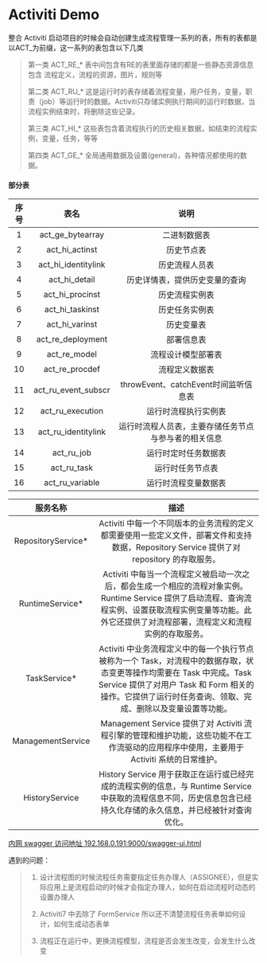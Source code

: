 # Activiti Demo

整合 Activiti 启动项目的时候会自动创建生成流程管理一系列的表，所有的表都是以ACT_为前缀，这一系列的表包含以下几类

> 第一类 ACT_RE_* 表中间包含有RE的表里面存储的都是一些静态资源信息 包含 流程定义，流程的资源，图片，规则等
> 
> 第二类 ACT_RU_* 这是运行时的表存储着流程变量，用户任务，变量，职责（job）等运行时的数据。Activiti只存储实例执行期间的运行时数据，当流程实例结束时，将删除这些记录。
> 
> 第三类 ACT_HI_* 这些表包含着流程执行的历史相关数据，如结束的流程实例，变量，任务，等等
>
> 第四类 ACT_GE_* 全局通用数据及设置(general)，各种情况都使用的数据。

#### 部分表
|序号|表名|说明|
|:---:|:---:|:---:|
|1|act_ge_bytearray|二进制数据表|
|2|act_hi_actinst|历史节点表|
|3|act_hi_identitylink|历史流程人员表|
|4|act_hi_detail|历史详情表，提供历史变量的查询|
|5|act_hi_procinst|历史流程实例表|
|6|act_hi_taskinst|历史任务实例表|
|7|act_hi_varinst|历史变量表|
|8|act_re_deployment|部署信息表|
|9|act_re_model|流程设计模型部署表|
|10|act_re_procdef|流程定义数据表|
|11|act_ru_event_subscr|throwEvent、catchEvent时间监听信息表|
|12|act_ru_execution|运行时流程执行实例表|
|13|act_ru_identitylink|运行时流程人员表，主要存储任务节点与参与者的相关信息|
|14|act_ru_job|运行时定时任务数据表|
|15|act_ru_task|运行时任务节点表|
|16|act_ru_variable|运行时流程变量数据表|


|服务名称|描述|
|:---:|:---:|
|RepositoryService*|Activiti 中每一个不同版本的业务流程的定义都需要使用一些定义文件，部署文件和支持数据，Repository Service 提供了对 repository 的存取服务。|
|RuntimeService*|Activiti 中每当一个流程定义被启动一次之后，都会生成一个相应的流程对象实例。Runtime Service 提供了启动流程、查询流程实例、设置获取流程实例变量等功能。此外它还提供了对流程部署，流程定义和流程实例的存取服务。|
|TaskService*|Activiti 中业务流程定义中的每一个执行节点被称为一个 Task，对流程中的数据存取，状态变更等操作均需要在 Task 中完成。Task Service 提供了对用户 Task 和 Form 相关的操作。它提供了运行时任务查询、领取、完成、删除以及变量设置等功能。|
|ManagementService|Management Service 提供了对 Activiti 流程引擎的管理和维护功能，这些功能不在工作流驱动的应用程序中使用，主要用于 Activiti 系统的日常维护。|
|HistoryService|History Service 用于获取正在运行或已经完成的流程实例的信息，与 Runtime Service 中获取的流程信息不同，历史信息包含已经持久化存储的永久信息，并已经被针对查询优化。|

 [内网 swagger 访问地址 192.168.0.191:9000/swagger-ui.html](http://192.168.0.191:9000/swagger-ui.html)
 
 遇到的问题：
 
>
> 1. 设计流程图的时候流程任务需要指定任务办理人（ASSIGNEE），但是实际应用上是流程启动的时候才会指定办理人，如何在启动流程时动态的设置办理人
> 
> 2. Activiti7 中去除了 FormService 所以还不清楚流程任务表单如何设计，如何生成动态表单
>
> 3. 流程正在运行中，更换流程模型，流程是否会发生改变，会发生什么改变